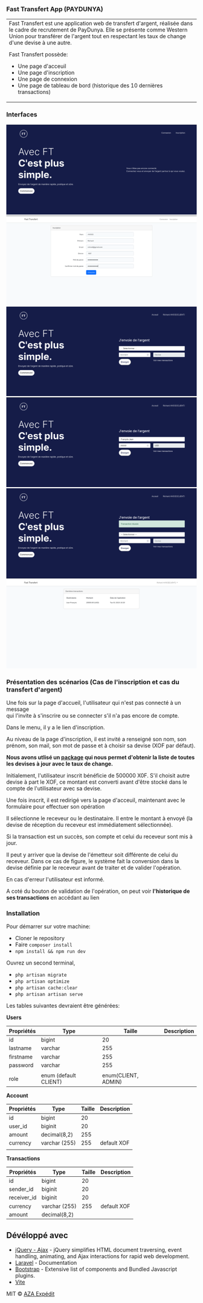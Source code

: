 ### Fast Transfert App (PAYDUNYA)
<table>
<tr>
<td>
 Fast Transfert est une application web de transfert d'argent,  réalisée dans le cadre de recrutement de PayDunya.
 Elle se présente comme Western Union pour transférer de l'argent tout en respectant les taux de change d'une devise à une autre.
    
 Fast Transfert possède:
- Une page d'acceuil
- Une page d'inscription
- Une page de connexion
- Une page de tableau de bord (historique des 10 dernières transactions)
</td>
</tr>
</table>

### Interfaces
![](https://github.com/Arslan23/fast-transfert/blob/main/public/images/image1.png)
![](https://github.com/Arslan23/fast-transfert/blob/main/public/images/image2.png)
![](https://github.com/Arslan23/fast-transfert/blob/main/public/images/image3.png)
![](https://github.com/Arslan23/fast-transfert/blob/main/public/images/image4.png)
![](https://github.com/Arslan23/fast-transfert/blob/main/public/images/image5.png)
![](https://github.com/Arslan23/fast-transfert/blob/main/public/images/image6.png)


### Présentation des scénarios (Cas de l'inscription et cas du transfert d'argent)

Une fois sur la page d'accueil, l'utilisateur qui n'est pas connecté à un message <br>
qui l'invite à s'inscrire ou se connecter s'il n'a pas encore de compte.

Dans le menu, il y a le lien d'inscription.

Au niveau de la page d'inscription, il est invité a renseigné son nom, son prénom, son mail, son mot de passe et à choisir sa devise (XOF par défaut).

**Nous avons utlisé un [package](https://github.com/amrshawky/laravel-currency) qui 
nous permet d'obtenir la liste de toutes les devises à jour avec le taux de change.**


Initialement, l'utilisateur inscrit bénéficie de 500000 X0F.
S'il choisit autre devise  à part le XOF, ce montant est converti avant d'être stocké dans le compte de l'utilisateur avec sa devise.

Une fois inscrit, il est redirigé vers la page d'acceuil, maintenant avec le formulaire pour effectuer son opération

Il sélectionne le receveur ou le destinataire.
Il entre le montant à envoyé (la devise de réception du receveur est immédiatement sélectionnée).

Si la transaction est un succès, son compte et celui du receveur sont mis à jour.

Il peut y arriver que  la devise de l'émetteur soit  différente de celui du receveur.
Dans ce cas de figure, le système fait  la conversion dans la devise définie par le receveur avant
de traiter et de valider l'opération.

En cas d'erreur l'utilisateur est informé.



A coté du bouton de validation de l'opération, on peut voir **l'historique de ses transactions** en accédant au lien

### Installation
Pour démarrer sur votre machine:

- Cloner le repository
- Faire `composer install`
- `npm install && npm run dev`

Ouvrez un second terminal,
- `php artisan migrate`
- `php artisan optimize`
- `php artisan cache:clear`
- `php artisan artisan serve`

Les tables suivantes devraient être générées:

**Users**

|  Propriétés | Type                  |      Taille        |  Description |
|-------------|-----------------------|--------------------|--------------|
|  id         |  bigint               |    20              |              |
|  lastname   |  varchar              |    255             |              |
|  firstname  |  varchar              |    255             |              |
|  password   |  varchar              |    255             |              |
|                                     |                    |              |
|  role       |  enum (default CLIENT)|   enum(CLIENT, ADMIN)             |



**Account**

|  Propriétés | Type                  |      Taille        |  Description |
|-------------|-----------------------|--------------------|--------------|
|  id         |  bigint               |    20              |              |
|  user_id    |  biginit              |    20                             |
|  amount  |     decimal(8,2)         |    255             |              |
|  currency   |  varchar (255)        |    255             |default  XOF  |
|                                     |                    |              |


**Transactions**

|  Propriétés | Type                  |      Taille        |  Description |
|-------------|-----------------------|--------------------|--------------|
|  id         |  bigint               |    20              |              |
|  sender_id  |  biginit              |    20              |              |
|  receiver_id|  biginit              |    20              |              |
|  currency   |  varchar (255)        |    255             |default  XOF  |
|   amount    |  decimal(8,2)         |                    |              |

## Dévéloppé avec

- [jQuery - Ajax](http://www.w3schools.com/jquery/jquery_ref_ajax.asp) - jQuery simplifies HTML document traversing, event handling, animating, and Ajax interactions for rapid web development.
- [Laravel](https://laravel.com/docs/9.x) - Documentation
- [Bootstrap](http://getbootstrap.com/) - Extensive list of components and  Bundled Javascript plugins.  
- [Vite](https://vitejs.dev/)


MIT © [AZA Expédit ](https://github.com/Arslan23)

